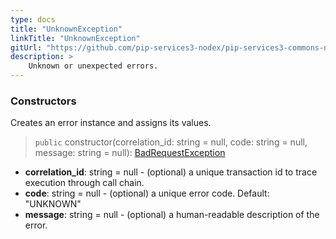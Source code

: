 ```yaml
---
type: docs
title: "UnknownException"
linkTitle: "UnknownException"
gitUrl: "https://github.com/pip-services3-nodex/pip-services3-commons-nodex"
description: >
    Unknown or unexpected errors.
---
```



### Constructors
Creates an error instance and assigns its values.

> `public` constructor(correlation_id: string = null, code: string = null, message: string = null): [BadRequestException]()

- **correlation_id**: string = null - (optional) a unique transaction id to trace execution through call chain.
- **code**: string = null - (optional) a unique error code. Default: "UNKNOWN"
- **message**: string = null - (optional) a human-readable description of the error.

